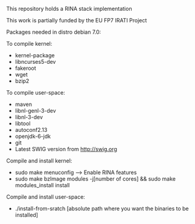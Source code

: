 This repository holds a RINA stack implementation

This work is partially funded by the EU FP7 IRATI Project

Packages needed in distro debian 7.0:
        
To compile kernel:
   - kernel-package 
   - libncurses5-dev 
   - fakeroot 
   - wget 
   - bzip2

To compile user-space:
   - maven 
   - libnl-genl-3-dev 
   - libnl-3-dev 
   - libtool 
   - autoconf2.13
   - openjdk-6-jdk
   - git
   - Latest SWIG version from http://swig.org

Compile and install kernel: 

   - sudo make menuconfig --> Enable RINA features
   - sudo make bzImage modules -j[number of cores] && sudo make modules_install install

Compile and install user-space: 

   - ./install-from-sratch [absolute path where you want the binaries to be installed]

